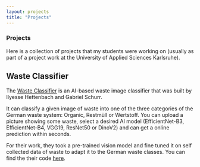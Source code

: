 ```yaml
---
layout: projects
title: "Projects"
---
```

<h3 class="fw-bold border-bottom pb-3 mb-5">Projects</h3>
Here is a collection of projects that my students were working on (usually as part of a project work at the University of Applied Sciences Karlsruhe).

## Waste Classifier 
The [Waste Classifier](http://193.196.37.242:7860/) is an AI-based waste image classifier that was built by Ilyesse Hettenbach and Gabriel Schurr.

It can classify a given image of waste into one of the three categories of the German waste system: Organic, Restmüll or Wertstoff.
You can upload a picture showing some waste, select a desired AI model (EfficientNet-B3, EfficientNet-B4, VGG19, ResNet50 or DinoV2) and can get a online prediction within seconds. 

For their work, they took a pre-trained vision model and fine tuned it on self collected data of waste to adapt it to the German waste classes.
You can find the their code [here](https://github.com/Gabriel9753/Waste-Classification-Project).